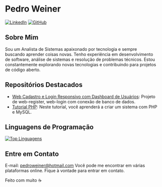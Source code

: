 <!-- Pedro Weiner -->
# Pedro Weiner

<!-- Ícones e Links para Mídias Sociais -->
[![LinkedIn](https://img.shields.io/badge/-LinkedIn-0077B5?style=flat&logo=LinkedIn&logoColor=white)](https://www.linkedin.com/in/)
[![GitHub](https://img.shields.io/badge/-GitHub-181717?style=flat&logo=GitHub&logoColor=white)](https://github.com/weiner-rezcue98)


<!-- Sobre Mim -->
## Sobre Mim

Sou um Analista de Sistemas apaixonado por tecnologia e sempre buscando aprender coisas novas. Tenho experiência em desenvolvimento de software, análise de sistemas e resolução de problemas técnicos. Estou constantemente explorando novas tecnologias e contribuindo para projetos de código aberto.

<!-- Projetos -->
## Repositórios Destacados

- [Web Cadastro e Login Responsivo com Dashboard de Usuários](https://github.com/weiner-rezcue98/web-cadastro-login-responsivo): Projeto de web-register, web-login com conexão de banco de dados.
- [Tutorial PHP](https://github.com/weiner-rezcue98/tutorial-php): Neste tutorial, você aprenderá a criar um sistema com PHP e MySQL.

<!-- Linguagens de Programação -->
## Linguagens de Programação

[![Top Linguagens](https://github-readme-stats.vercel.app/api/top-langs/?username=weiner-rezcue98&layout=compact&theme=radical&locale=pt-br)](https://github.com/weiner-rezcue98)


<!-- Rodapé -->
## Entre em Contato
E-mail: pedroweiner@hotmail.com
Você pode me encontrar em várias plataformas online. Fique à vontade para entrar em contato.

Feito com muito ☕
